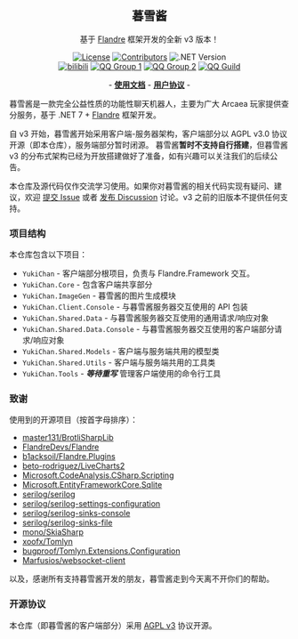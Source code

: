 <div align="center">

## 暮雪酱

基于 [Flandre](https://github.com/FlandreDevs/Flandre) 框架开发的全新 v3 版本！

[![License](https://img.shields.io/github/license/b1acksoil/YukiChan?label=License&style=flat&color=7e57c2)](./LICENSE)
[![Contributors](https://img.shields.io/github/contributors/b1acksoil/YukiChan?label=Contributors&style=flat&color=1e88e5)](https://github.com/b1acksoil/YukiChan/graphs/contributors)
![.NET Version](https://img.shields.io/badge/.NET-7-1565c0?style=flat)  
[![bilibili](https://img.shields.io/badge/bilibili-暮雪酱__Official-f48fb1?style=flat)]()
[![QQ Group 1](https://img.shields.io/badge/QQ_一群-883632773-42a5fb?style=flat)]()
[![QQ Group 2](https://img.shields.io/badge/QQ_二群-744362693-42a5fb?style=flat)]()
[![QQ Guild](https://img.shields.io/badge/QQ_频道-e0r35nc9e2-00bcd4?style=flat)](https://qun.qq.com/qqweb/qunpro/share?_wv=3&_wwv=128&appChannel=share&inviteCode=11UIUD&businessType=9&from=246610&biz=ka)

\- **[使用文档](https://yukidocs.sorabs.cc/v3/)** \- **[用户协议](https://yukidocs.sorabs.cc/v3/policy.html)** \-

</div>

暮雪酱是一款完全公益性质的功能性聊天机器人，主要为广大 Arcaea 玩家提供查分服务，基于 .NET
7 + [Flandre](https://github.com/FlandreDevs/Flandre) 框架开发。

自 v3 开始，暮雪酱开始采用客户端-服务器架构，客户端部分以 AGPL v3.0 协议开源（即本仓库），服务端部分暂时闭源。
暮雪酱**暂时不支持自行搭建**，但暮雪酱 v3 的分布式架构已经为开放搭建做好了准备，如有兴趣可以关注我们的后续公告。

本仓库及源代码仅作交流学习使用。如果你对暮雪酱的相关代码实现有疑问、建议，欢迎 [提交 Issue](https://github.com/b1acksoil/YukiChan/issues)
或者 [发布 Discussion](https://github.com/b1acksoil/YukiChan/discussions) 讨论。v3 之前的旧版本不提供任何支持。

### 项目结构

本仓库包含以下项目：

- `YukiChan` - 客户端部分根项目，负责与 Flandre.Framework 交互。
- `YukiChan.Core` - 包含客户端共享部分
- `YukiChan.ImageGen` - 暮雪酱的图片生成模块
- `YukiChan.Client.Console` - 与暮雪酱服务器交互使用的 API 包装
- `YukiChan.Shared.Data` - 与暮雪酱服务器交互使用的通用请求/响应对象
- `YukiChan.Shared.Data.Console` - 与暮雪酱服务器交互使用的客户端部分请求/响应对象
- `YukiChan.Shared.Models` - 客户端与服务端共用的模型类
- `YukiChan.Shared.Utils` - 客户端与服务端共用的工具类
- `YukiChan.Tools` - **_等待重写_** 管理客户端使用的命令行工具

### 致谢

使用到的开源项目（按首字母排序）：

- [master131/BrotliSharpLib](https://github.com/master131/BrotliSharpLib)
- [FlandreDevs/Flandre](https://github.com/FlandreDevs/Flandre)
- [b1acksoil/Flandre.Plugins](https://github.com/b1acksoil/Flandre.Plugins)
- [beto-rodriguez/LiveCharts2](https://github.com/beto-rodriguez/LiveCharts2)
- [Microsoft.CodeAnalysis.CSharp.Scripting](https://github.com/dotnet/roslyn)
- [Microsoft.EntityFrameworkCore.Sqlite](https://github.com/dotnet/efcore)
- [serilog/serilog](https://github.com/serilog/serilog)
- [serilog/serilog-settings-configuration](https://github.com/serilog/serilog-settings-configuration)
- [serilog/serilog-sinks-console](https://github.com/serilog/serilog-sinks-console)
- [serilog/serilog-sinks-file](https://github.com/serilog/serilog-sinks-file)
- [mono/SkiaSharp](https://github.com/mono/SkiaSharp)
- [xoofx/Tomlyn](https://github.com/xoofx/Tomlyn)
- [bugproof/Tomlyn.Extensions.Configuration](https://github.com/bugproof/Tomlyn.Extensions.Configuration)
- [Marfusios/websocket-client](https://github.com/Marfusios/websocket-client)

以及，感谢所有支持暮雪酱开发的朋友，暮雪酱走到今天离不开你们的帮助。

### 开源协议
本仓库（即暮雪酱的客户端部分）采用 [AGPL v3](./LICENSE) 协议开源。